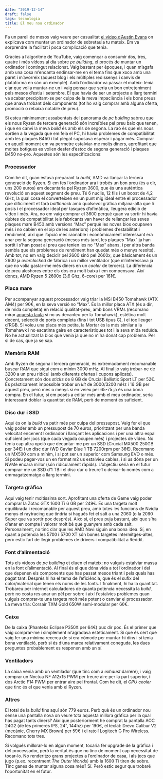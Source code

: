 ```yaml
---
date: "2019-12-14"
draft: false
tags: tecnologia
title: El meu nou ordinador
---
```


Fa un parell de mesos vaig veure per casualitat [el vídeo d’Austin Evans]( https://www.youtube.com/watch?v=hGiAfMoYEjI) on explicava com muntar un ordinador de sobretaula tu mateix. Em va sorprendre la facilitat i poca complicació que tenia.

Gràcies a l’algoritme de YouTube, vaig començar a consumir dos, tres, quatre i més vídeos al dia sobre *pc building*, el procés de muntar un ordinador i contingut relacionat. Vaig bastant per èpoques, i quan m’agafa amb una cosa m’encanta endinsar-me en el tema fins que xoco amb una paret i m’avorreix (aquest blog i els múltiples redissenys i canvis de plataforma en són un exemple). Amb l’ordinador va passar el mateix: tenia clar que volia muntar-ne un i vaig pensar que seria un bon entreteniment pels mesos d’estiu i setembre. El que havia de ser un projecte a llarg termini va acabar precipitant-se per culpa de la meva impaciència i els bons preus que anava trobant dels components (tot ho vaig comprar amb alguna oferta, promoció o rebaixa notable de preu). 

Si esteu mínimament assabentats del panorama de *pc bulding* sabreu que els nous Ryzen de tercera generació són increïbles pel preu baix que tenen, i que en canvi la meva *build* és amb els de segona. La raó és que els nous sortien a la vegada que em feia el PC, hi havia problemes de compatibilitat amb les plaques B450 i tot plegat suposava esperar i pagar més. Comprar en aquell moment em va permetre estalviar-me molts diners, aprofitant que moltes botigues es volien desfer d’estoc de segona generació i plaques B450 no-pro.
Aquestes són les especificacions:

### Processador
Com he dit, quan estava preparant la *build*, AMD va llançar la tercera generació de Ryzen. Si em fes l’ordinador ara i trobés un bon preu (és a dir, uns 200 euros) em decantaria pel Ryzen 3600, que és una autèntica revolució en aquest segment de preu. Té 6 nuclis, 12 fils i un boost de 4,2 GHz, la qual cosa el converteixen en un punt mig ideal entre el processador que difícilment et farà *bottleneck* amb qualsevol gràfica mitjana-alta que li posis i el processador ideal per tasques d’ofimàtica, lleugera edició de vídeo i més. 
Ara, no em vaig comprar el 3600 perquè quan va sortir hi havia dubtes de compatibilitat (els fabricants van haver de rellançar les seves plaques mare B450 amb versions “Max” perquè les noves bios ocupaven més i no cabien en el xip de les anteriors) i problemes d’estabilitat i rendiment, així que l’opció més raonable i econòmicament interessant era anar per la segona generació (mesos més tard, les plaques “Max” ja han sortit i s’han posat al preu que tenien les no “Max” abans, i per altra banda sembla que els problemes de rendiment han quedat més o menys resolts). Amb tot, no em vaig decidir pel 2600 sinó pel 2600x, que bàsicament és un 2600 ja *overclocked* de fàbrica i un millor ventilador (que m’interessava ja que no volia gastar-me més diners en un *cooler* de tercers). La diferència de preu aleshores entre els dos era molt baixa i em compensava. Així doncs, AMD Ryzen 5 2600x (3,6 Ghz, 6-core) per 161€.

### Placa mare
Per acompanyar aquest processador vaig triar la MSI B450 Tomahawk (ATX AM4) per 90€, en la seva versió no “Max”. És la millor placa ATX (és a dir, de mida completa) en relació qualitat-preu, amb bons VRMs (recomano mirar [aquesta taula](https://www.reddit.com/r/Amd/comments/9uc6bi/am4_b450x470_vrm_tier_list/) si no us decanteu per la Tomahawk), estètica molt decent, selecció de ports completa (fins i tot USB tipus C), i el toc lleuger d’RGB. Si voleu una placa més petita, la Mortar és la més similar a la Tomahawk i no escatima gaire en característiques tot i la seva mida reduïda. No he actualitzat la bios que venia ja que no m’ha donat cap problema. Per si de cas, que ja se sap.

### Memòria RAM
Amb Ryzen de segona i tercera generació, és extremadament recomanable buscar RAM que sigui com a mínim 3000 mHz. Al final jo vaig trobar-ne de 3200 a un preu ridícul (amb diferents ofertes i cupons aplicats). Concretament són dos *sticks* de 8 GB de Crucial Ballistix Sport LT per 52€. És pràcticament impossible trobar un *kit* de 3000/3200 mHz i 16 GB per aquest preu, però més o menys si en veieu per 65-75 ja és una bona compra. En el futur, si em posés a editar més amb el meu ordinador, seria interessant doblar la quantitat de RAM, però de moment és suficient.

### Disc dur i SSD
Aquí és on la *build* va patir més per culpa del pressupost. Vaig fer el que vaig poder amb un pressupost de 70 euros, prioritzant per una banda velocitat encenent l’ordinador i llançant les aplicacions i per una altra espai suficient per jocs (que cada vegada ocupen més) i projectes de vídeo. No tenia cap altra opció que decantar-me per un SSD (Crucial MX500 250GB per 34€) i un disc dur (WD Caviar Blue 1 TB 7200rpm per 36€). Recomano un MX500 com a mínim, i si pot ser un superior com Samsung EVO o més. Si podeu pagar-vos un en format m2 us estalvieu cables, i si us dóna per un NVMe encara millor (són ridículament ràpids). L’objectiu seria en el futur comprar-me un SSD d’1 TB i el disc dur o treure’l o deixar-lo només com a emmagatzematge a llarg termini.

### Targeta gràfica
Aquí vaig tenir moltíssima sort. Aprofitant una oferta de Game vaig poder comprar la Zotac GTX 1600 Ti 6 GB per 249€. És una targeta molt equilibrada i recomanable per aquest preu, amb totes les funcions de Nvidia menys el raytracing que tindria si hagués fet el salt a una 2060 (o la 2060 Super que va sortir poc després). Això sí, el preu puja bastant, així que s’ha d’anar en compte i valorar molt bé què guanyem amb cada salt. Personalment, no tinc clar que les AMD Navi siguin una bona idea. Sí, en quant a potència les 5700 i 5700 XT són bones targetes intermitges-altes, però estic fart de llegir problemes de drivers i compatibilitat a Reddit.

### Font d’alimentació
Tots els vídeos de *pc building* et diuen el mateix: no vulguis estalviar massa en la font d’alimentació. Al final és el que dóna vida a tot l’ordinador i del que depenen els components que has passat mesos triant i pels quals has pagat tant. Després hi ha el tema de l’eficiència, que és el sufix del color/material que tenen els noms de les fonts. I finalment, hi ha la quantitat. Trobareu per internet calculadores de quanta potència necessita la *build*, però no costa res anar un pèl per sobre i així t’estalvies problemes quan vulguis comprar-te una targeta molt més potent o canviar el processador. La meva tria: Corsair TXM Gold 650W semi-modular per 60€.

### Caixa
De la caixa (Phanteks Eclipse P350X per 64€) puc dir poc. És el primer que vaig comprar-me i simplement m’agradava estèticament. Sí que és cert que vaig fer una mínima recerca de si era còmode per muntar-hi dins i si tenia bona ventilació, però si és d’una marca relativament coneguda, les dues preguntes probablement es responen amb un sí.

### Ventiladors
La caixa venia amb un ventilador (que tinc com a *exhaust* darrere), i vaig comprar un Noctua NF A12x15 PWM per treure aire per la part superior, i dos Arctic F14 PWM per entrar aire pel frontal. Com he dit, el *CPU cooler* que tinc és el que venia amb el Ryzen.

### Altres
El total de la *build* fins aquí són 779 euros. Però què és un ordinador nou sense una pantalla nova on veure tota aquesta millora gràfica per la qual has pagat tants diners? Així que posteriorment he comprat la pantalla AOC 24G2 (de les primeres IPS, 24”, 144hz) per 190€, el teclat: Drevo Calibur V2 (mecànic, Cherry MX Brown) per 59€ i el ratolí Logitech G Pro Wireless. Recomano tots tres.

Si volgués millorar-lo en algun moment, tocaria fer upgrade de la gràfica i del processador, però la veritat és que no tinc de moment cap necessitat de tocar-lo. No renderitzo grans projectes a l’ordinador de casa, i als jocs que jugo (p.ex. recentment *The Outer Worlds*) amb la 1600 Ti tiren de sobre. Tinc ganes de muntar alguna cosa més? Sí. Però estic segur que trobaré l’oportunitat en el futur.
